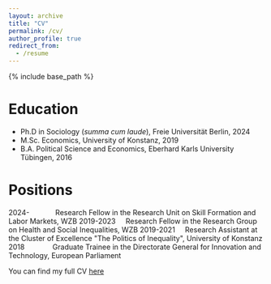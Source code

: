 ```yaml
---
layout: archive
title: "CV"
permalink: /cv/
author_profile: true
redirect_from:
  - /resume
---
```


{% include base_path %}

Education
======
* Ph.D in Sociology (*summa cum laude*), Freie Universität Berlin, 2024
* M.Sc. Economics, University of Konstanz, 2019
* B.A. Political Science and Economics, Eberhard Karls University Tübingen, 2016

Positions
======
2024- &nbsp;&nbsp;&nbsp;&nbsp;&nbsp;&nbsp;&nbsp;&nbsp;&nbsp;&nbsp;&nbsp; Research Fellow in the Research Unit on Skill Formation and Labor Markets, WZB
2019-2023 &nbsp;&nbsp;&nbsp; Research Fellow in the Research Group on Health and Social Inequalities, WZB
2019-2021 &nbsp;&nbsp;&nbsp; Research Assistant at the Cluster of Excellence "The Politics of Inequality", University of Konstanz
2018 &nbsp;&nbsp;&nbsp;&nbsp;&nbsp;&nbsp;&nbsp;&nbsp;&nbsp;&nbsp;&nbsp;&nbsp; Graduate Trainee in the Directorate General for Innovation and Technology, European Parliament
  
You can find my full CV [here](http://christian-koenig.github.io/files/CV_07.25.pdf)